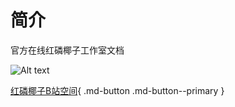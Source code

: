 # 简介

官方在线红磷椰子工作室文档

![Alt text](assets/index/r.p.coconut_Cute_and_handsome_beach_style_coconut_animation_stu_47d4a53b-ea4d-4555-aa11-ddb6a4395dbe.png)

[红磷椰子B站空间](https://space.bilibili.com/7076658){ .md-button .md-button--primary }